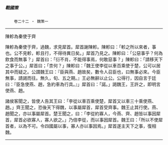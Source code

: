 

##### 戰國策
　　`卷二十二 ‧ 魏策一`

* * *

陳軫為秦使于齊

陳軫為秦使于齊，過魏，求見犀首。犀首謝陳軫。陳軫曰：「軫之所以來者，事也。公不見軫，軫且行，不得待異日矣。」犀首乃見之。陳軫曰：「公惡事乎？何為飲食而無事？」犀首曰：「衍不肖，不能得事焉，何敢惡事？」陳軫曰：「請移天下之事于公。」犀首曰；「柰何？」陳軫曰：「魏王使李從以車百乘使于楚，公可以居其中而疑之。公謂魏王曰：『臣與燕、趙故矣，數令人召臣也，曰無事必來。今臣無事，請謁而往。無久，旬、五之期。』王必無辭以止公。公得行，因自言于廷曰：『臣急使燕、趙，急約車為行具。』」犀首曰：「諾。」謁魏王，王許之，即明言使燕、趙。

諸侯客聞之，皆使人告其王曰：「李從以車百乘使楚，犀首又以車三十乘使燕、趙。」齊王聞之，恐後天下得魏，以事屬犀首，犀首受齊事。魏王止其行使。燕、趙聞之，亦以事屬犀首。楚王聞之，曰：「李從約寡人，今燕、齊、趙皆以事因犀首，犀首必欲寡人，寡人欲之。」乃倍李從，而以事因犀首。魏王曰：「所以不使犀首者，以為不可。令四國屬以事，寡人亦以事因焉。」犀首遂主天下之事，復相魏。

* * *

